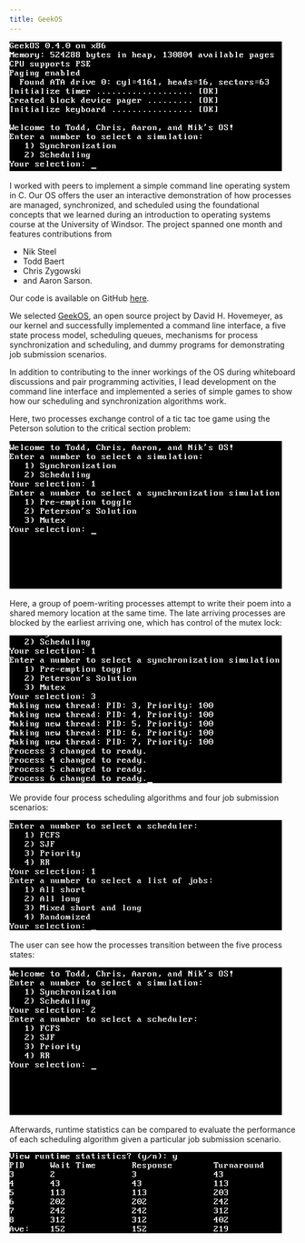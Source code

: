 ```yaml
---
title: GeekOS
---
```


![Our OS](assets/img/work/proj-2/start.png)

I worked with peers to implement a simple command line operating system in C.
Our OS offers the user an interactive demonstration of how processes are managed, synchronized,
and scheduled using the foundational concepts that we learned during an introduction to operating
systems course at the University of Windsor.
The project spanned one month and features contributions from

* Nik Steel
* Todd Baert
* Chris Zygowski
* and Aaron Sarson.

Our code is available on GitHub [here](https://github.com/NikSteel/GeekOS).

We selected [GeekOS](https://code.google.com/p/geekos/), an open source project by David H.
Hovemeyer, as our kernel and successfully implemented a command line interface, a five state
process model, scheduling queues, mechanisms for process synchronization and scheduling, and
dummy programs for demonstrating job submission scenarios.

In addition to contributing to the inner workings of the OS during whiteboard discussions
and pair programming activities, I lead development on the command line interface and
implemented a series of simple games to show how our scheduling and synchronization
algorithms work.

Here, two processes exchange control of a tic tac toe game using the Peterson solution to
the critical section problem:

![Peterson's solution demonstrated by tic tac toe game.](assets/img/work/proj-2/tictactoe.gif)

Here, a group of poem-writing processes attempt to write their poem into a shared memory location
at the same time. The late arriving processes are blocked by the earliest arriving one, which has
control of the mutex lock:

![Mutex locks demonstrated by poem writing competition.](assets/img/work/proj-2/poems.gif)

We provide four process scheduling algorithms and four job submission scenarios:

![Process scheduling menu.](assets/img/work/proj-2/scheduling.png)

The user can see how the processes transition between the five process states:

![Example of running the process scheduling demo.](assets/img/work/proj-2/scheduler.gif)

Afterwards, runtime statistics can be compared to evaluate the performance of each
scheduling algorithm given a particular job submission scenario.

![Runtime statistics](assets/img/work/proj-2/runtime_stats.png)
